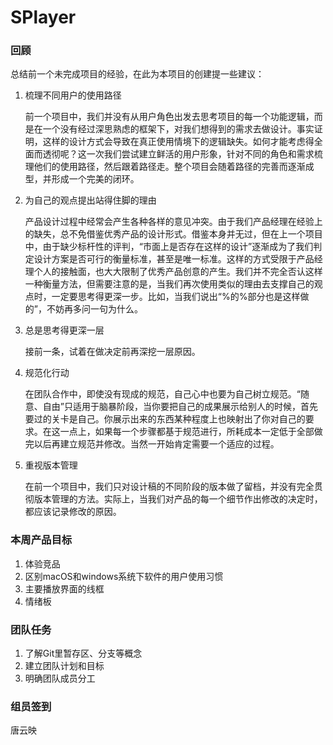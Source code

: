 # SPlayer
### 回顾

总结前一个未完成项目的经验，在此为本项目的创建提一些建议：

1. 梳理不同用户的使用路径

   前一个项目中，我们并没有从用户角色出发去思考项目的每一个功能逻辑，而是在一个没有经过深思熟虑的框架下，对我们想得到的需求去做设计。事实证明，这样的设计方式会导致在真正使用情境下的逻辑缺失。如何才能考虑得全面而透彻呢？这一次我们尝试建立鲜活的用户形象，针对不同的角色和需求梳理他们的使用路径，然后跟着路径走。整个项目会随着路径的完善而逐渐成型，并形成一个完美的闭环。

2. 为自己的观点提出站得住脚的理由

   产品设计过程中经常会产生各种各样的意见冲突。由于我们产品经理在经验上的缺失，总不免借鉴优秀产品的设计形式。借鉴本身并无过，但在上一个项目中，由于缺少标杆性的评判，“市面上是否存在这样的设计”逐渐成为了我们判定设计方案是否可行的衡量标准，甚至是唯一标准。这样的方式受限于产品经理个人的接触面，也大大限制了优秀产品创意的产生。我们并不完全否认这样一种衡量方法，但需要注意的是，当我们再次使用类似的理由去支撑自己的观点时，一定要思考得更深一步。比如，当我们说出“%的%部分也是这样做的”，不妨再多问一句为什么。

3. 总是思考得更深一层

   接前一条，试着在做决定前再深挖一层原因。

4. 规范化行动

   在团队合作中，即使没有现成的规范，自己心中也要为自己树立规范。“随意、自由”只适用于脑暴阶段，当你要把自己的成果展示给别人的时候，首先要过的关卡是自己。你展示出来的东西某种程度上也映射出了你对自己的要求。在这一点上，如果每一个步骤都基于规范进行，所耗成本一定低于全部做完以后再建立规范并修改。当然一开始肯定需要一个适应的过程。

5. 重视版本管理

   在前一个项目中，我们只对设计稿的不同阶段的版本做了留档，并没有完全贯彻版本管理的方法。实际上，当我们对产品的每一个细节作出修改的决定时，都应该记录修改的原因。



### 本周产品目标

1. 体验竞品
2. 区别macOS和windows系统下软件的用户使用习惯
3. 主要播放界面的线框
4. 情绪板



### 团队任务

1. 了解Git里暂存区、分支等概念
2. 建立团队计划和目标
3. 明确团队成员分工

### 组员签到

唐云映